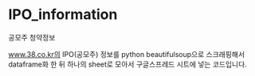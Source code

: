 # IPO_information
공모주 청약정보

www.38.co.kr의 IPO(공모주) 정보를 python beautifulsoup으로 스크래핑해서 
dataframe화 한 뒤 하나의 sheet로 모아서 구글스프레드 시트에 넣는 코드입니다.
